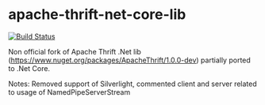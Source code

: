 # apache-thrift-net-core-lib

[![Build Status](https://travis-ci.org/vgotra/apache-thrift-net-core-lib.svg?branch=master)](https://travis-ci.org/vgotra/apache-thrift-net-core-lib)

Non official fork of Apache Thrift .Net lib (https://www.nuget.org/packages/ApacheThrift/1.0.0-dev) partially ported to .Net Core. 

Notes: Removed support of Silverlight, commented client and server related to usage of NamedPipeServerStream  

